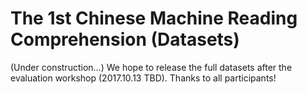 # The 1st Chinese Machine Reading Comprehension (Datasets)

(Under construction...)
We hope to release the full datasets after the evaluation workshop (2017.10.13 TBD).
Thanks to all participants!
